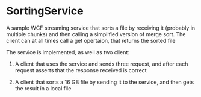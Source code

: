 # SortingService

A sample WCF streaming service that sorts a file by receiving it (probably in multiple chunks) and then calling a simplified version of merge sort. The client can at all times call a get opertaion, that returns the sorted file

The service is implemented, as well as two client:

1. A client that uses the service and sends three request, and after each request asserts that the response received is correct


2. A client that sorts a 16 GB file by sending it to the service, and then gets the result in a local file
